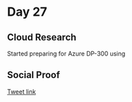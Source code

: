 # Day 27

## Cloud Research

Started preparing for Azure DP-300 using


## Social Proof

[Tweet link](https://twitter.com/Just4JAG/status/1350274066620547072?s=20)